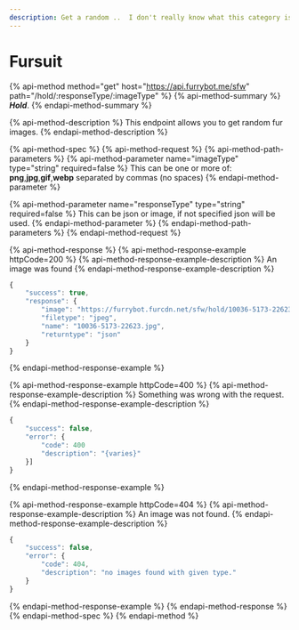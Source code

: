 ```yaml
---
description: Get a random ..  I don't really know what this category is image!
---
```


# Fursuit

{% api-method method="get" host="https://api.furrybot.me/sfw" path="/hold/:responseType/:imageType" %}
{% api-method-summary %}
***Hold***.
{% endapi-method-summary %}

{% api-method-description %}
This endpoint allows you to get random fur images.
{% endapi-method-description %}

{% api-method-spec %}
{% api-method-request %}
{% api-method-path-parameters %}
{% api-method-parameter name="imageType" type="string" required=false %}
This can be one or more of: **png**,**jpg**,**gif**,**webp** separated by commas \(no spaces\)
{% endapi-method-parameter %}

{% api-method-parameter name="responseType" type="string" required=false %}
This can be json or image, if not specified json will be used.
{% endapi-method-parameter %}
{% endapi-method-path-parameters %}
{% endapi-method-request %}

{% api-method-response %}
{% api-method-response-example httpCode=200 %}
{% api-method-response-example-description %}
An image was found
{% endapi-method-response-example-description %}

```javascript
{
    "success": true,
    "response": {
        "image": "https://furrybot.furcdn.net/sfw/hold/10036-5173-22623.jpg",
        "filetype": "jpeg",
        "name": "10036-5173-22623.jpg",
        "returntype": "json"
    }
}
```
{% endapi-method-response-example %}

{% api-method-response-example httpCode=400 %}
{% api-method-response-example-description %}
Something was wrong with the request.
{% endapi-method-response-example-description %}

```javascript
{
    "success": false,
    "error": {
        "code": 400
        "description": "{varies}"
    }]
}
```
{% endapi-method-response-example %}

{% api-method-response-example httpCode=404 %}
{% api-method-response-example-description %}
An image was not found.
{% endapi-method-response-example-description %}

```javascript
{
    "success": false,
    "error": {
        "code": 404,
        "description": "no images found with given type."
    }
}
```
{% endapi-method-response-example %}
{% endapi-method-response %}
{% endapi-method-spec %}
{% endapi-method %}

